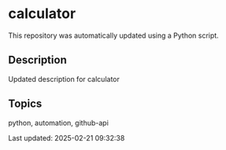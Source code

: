 # calculator

This repository was automatically updated using a Python script.

## Description
Updated description for calculator

## Topics
python, automation, github-api

Last updated: 2025-02-21 09:32:38
